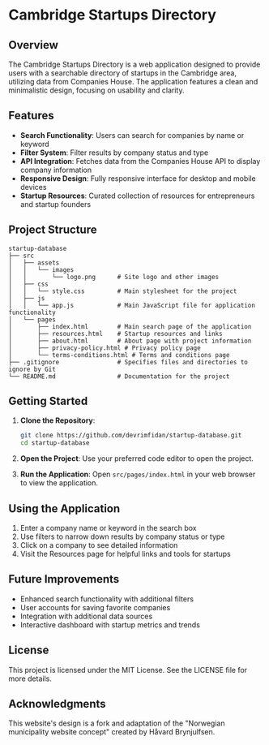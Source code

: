 # Cambridge Startups Directory

## Overview
The Cambridge Startups Directory is a web application designed to provide users with a searchable directory of startups in the Cambridge area, utilizing data from Companies House. The application features a clean and minimalistic design, focusing on usability and clarity.

## Features
- **Search Functionality**: Users can search for companies by name or keyword
- **Filter System**: Filter results by company status and type
- **API Integration**: Fetches data from the Companies House API to display company information
- **Responsive Design**: Fully responsive interface for desktop and mobile devices
- **Startup Resources**: Curated collection of resources for entrepreneurs and startup founders

## Project Structure
```
startup-database
├── src
│   ├── assets
│   │   └── images
│   │       └── logo.png      # Site logo and other images
│   ├── css
│   │   └── style.css         # Main stylesheet for the project
│   ├── js
│   │   └── app.js            # Main JavaScript file for application functionality
│   └── pages
│       ├── index.html        # Main search page of the application
│       ├── resources.html    # Startup resources and links
│       ├── about.html        # About page with project information
│       ├── privacy-policy.html # Privacy policy page
│       └── terms-conditions.html # Terms and conditions page
├── .gitignore                # Specifies files and directories to ignore by Git
└── README.md                 # Documentation for the project
```

## Getting Started
1. **Clone the Repository**: 
   ```bash
   git clone https://github.com/devrimfidan/startup-database.git
   cd startup-database
   ```

2. **Open the Project**: Use your preferred code editor to open the project.

3. **Run the Application**: Open `src/pages/index.html` in your web browser to view the application.

## Using the Application
1. Enter a company name or keyword in the search box
2. Use filters to narrow down results by company status or type
3. Click on a company to see detailed information
4. Visit the Resources page for helpful links and tools for startups

## Future Improvements
- Enhanced search functionality with additional filters
- User accounts for saving favorite companies
- Integration with additional data sources
- Interactive dashboard with startup metrics and trends

## License
This project is licensed under the MIT License. See the LICENSE file for more details.

## Acknowledgments
This website's design is a fork and adaptation of the "Norwegian municipality website concept" created by Håvard Brynjulfsen.
